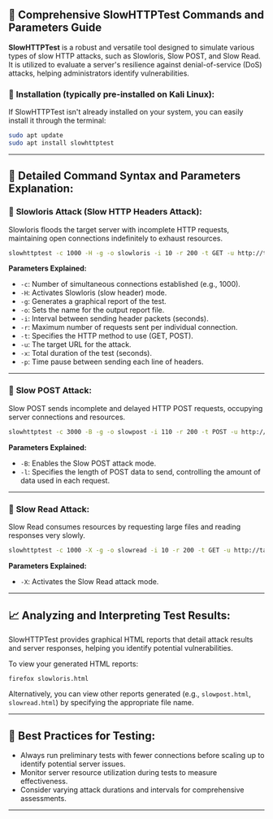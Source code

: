 ## 🚀 **Comprehensive SlowHTTPTest Commands and Parameters Guide**

**SlowHTTPTest** is a robust and versatile tool designed to simulate various types of slow HTTP attacks, such as Slowloris, Slow POST, and Slow Read. It is utilized to evaluate a server's resilience against denial-of-service (DoS) attacks, helping administrators identify vulnerabilities.

### 🔧 **Installation (typically pre-installed on Kali Linux):**

If SlowHTTPTest isn't already installed on your system, you can easily install it through the terminal:

```bash
sudo apt update
sudo apt install slowhttptest
```

---

## 📌 **Detailed Command Syntax and Parameters Explanation:**

### 🔹 **Slowloris Attack (Slow HTTP Headers Attack):**

Slowloris floods the target server with incomplete HTTP requests, maintaining open connections indefinitely to exhaust resources.

```bash
slowhttptest -c 1000 -H -g -o slowloris -i 10 -r 200 -t GET -u http://targetwebsite.com -x 24 -p 3
```

**Parameters Explained:**
- `-c`: Number of simultaneous connections established (e.g., 1000).
- `-H`: Activates Slowloris (slow header) mode.
- `-g`: Generates a graphical report of the test.
- `-o`: Sets the name for the output report file.
- `-i`: Interval between sending header packets (seconds).
- `-r`: Maximum number of requests sent per individual connection.
- `-t`: Specifies the HTTP method to use (GET, POST).
- `-u`: The target URL for the attack.
- `-x`: Total duration of the test (seconds).
- `-p`: Time pause between sending each line of headers.

---

### 🔸 **Slow POST Attack:**

Slow POST sends incomplete and delayed HTTP POST requests, occupying server connections and resources.

```bash
slowhttptest -c 3000 -B -g -o slowpost -i 110 -r 200 -t POST -u http://targetwebsite.com -x 20 -p 3 -l 8192
```

**Parameters Explained:**
- `-B`: Enables the Slow POST attack mode.
- `-l`: Specifies the length of POST data to send, controlling the amount of data used in each request.

---

### 🔻 **Slow Read Attack:**

Slow Read consumes resources by requesting large files and reading responses very slowly.

```bash
slowhttptest -c 1000 -X -g -o slowread -i 10 -r 200 -t GET -u http://targetwebsite.com/largefile -x 30 -p 3
```

**Parameters Explained:**
- `-X`: Activates the Slow Read attack mode.

---

## 📈 **Analyzing and Interpreting Test Results:**

SlowHTTPTest provides graphical HTML reports that detail attack results and server responses, helping you identify potential vulnerabilities.

To view your generated HTML reports:

```bash
firefox slowloris.html
```

Alternatively, you can view other reports generated (e.g., `slowpost.html`, `slowread.html`) by specifying the appropriate file name.

---

## 🎯 **Best Practices for Testing:**
- Always run preliminary tests with fewer connections before scaling up to identify potential server issues.
- Monitor server resource utilization during tests to measure effectiveness.
- Consider varying attack durations and intervals for comprehensive assessments.

---


